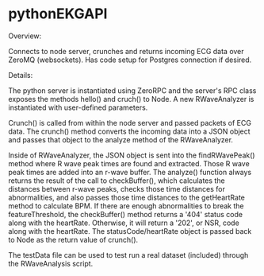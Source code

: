 pythonEKGAPI
============

Overview: 

Connects to node server, crunches and returns incoming ECG data over ZeroMQ (websockets). Has code setup for Postgres connection if desired.

Details:

The python server is instantiated using ZeroRPC and the server's RPC class exposes the methods hello() and cruch() to Node. A new RWaveAnalyzer is instantiated with user-defined parameters.

Crunch() is called from within the node server and passed packets of ECG data. The crunch() method converts the incoming data into a JSON object and passes that object to the analyze method of the RWaveAnalyzer.

Inside of RWaveAnalyzer, the JSON object is sent into the findRWavePeak() method where R wave peak times are found and extracted. Those R wave peak times are added into an r-wave buffer. The analyze() function always returns the result of the call to checkBuffer(), which calculates the distances between r-wave peaks, checks those time distances for abnormalities, and also passes those time distances to the getHeartRate method to calculate BPM. If there are enough abnormalities to break the featureThreshold, the checkBuffer() method returns a '404' status code along with the heartRate. Otherwise, it will return a '202', or NSR, code along with the heartRate. The statusCode/heartRate object is passed back to Node as the return value of crunch().

The testData file can be used to test run a real dataset (included) through the RWaveAnalysis script.